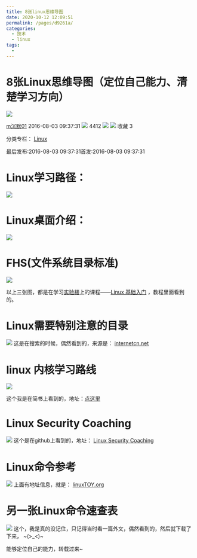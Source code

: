 ```yaml
---
title: 8张linux思维导图
date: 2020-10-12 12:09:51
permalink: /pages/d9261a/
categories:
  - 技术
  - linux
tags:
  - 
---
```

# 8张Linux思维导图（定位自己能力、清楚学习方向）

![](https://csdnimg.cn/release/phoenix/template/new_img/reprint.png)

[m沉默01](https://me.csdn.net/u010780613) 2016\-08\-03 09:37:31 ![](https://csdnimg.cn/release/phoenix/template/new_img/articleRead.png) 4412 ![](https://csdnimg.cn/release/phoenix/template/new_img/collect.png) ![](https://csdnimg.cn/release/phoenix/template/new_img/tobarCollectionActive.png) 收藏  3

分类专栏： [Linux](https://blog.csdn.net/u010780613/category_6243406.html)

最后发布:2016\-08\-03 09:37:31首发:2016\-08\-03 09:37:31

#

# Linux学习路径：

![](https://img-blog.csdn.net/20160808161234606?watermark/2/text/aHR0cDovL2Jsb2cuY3Nkbi5uZXQv/font/5a6L5L2T/fontsize/400/fill/I0JBQkFCMA==/dissolve/70/gravity/Center)

# Linux桌面介绍：

![](https://img-blog.csdn.net/20160808161204740?watermark/2/text/aHR0cDovL2Jsb2cuY3Nkbi5uZXQv/font/5a6L5L2T/fontsize/400/fill/I0JBQkFCMA==/dissolve/70/gravity/Center)

# FHS(文件系统目录标准)

![](https://img-blog.csdn.net/20160808161130980?watermark/2/text/aHR0cDovL2Jsb2cuY3Nkbi5uZXQv/font/5a6L5L2T/fontsize/400/fill/I0JBQkFCMA==/dissolve/70/gravity/Center)

以上三张图，都是在学习[实验楼](https://www.shiyanlou.com/courses)上的课程——[Linux 基础入门](https://www.shiyanlou.com/courses/1) ，教程里面看到的。

# Linux需要特别注意的目录

![](https://img-blog.csdn.net/20160808161309200?watermark/2/text/aHR0cDovL2Jsb2cuY3Nkbi5uZXQv/font/5a6L5L2T/fontsize/400/fill/I0JBQkFCMA==/dissolve/70/gravity/Center)
这是在搜索的时候，偶然看到的，来源是： [internetcn.net](http://www.internetcn.net/news/bGludXjlrabkuaDot6/nur/lm74=.html)

[
](http://www.internetcn.net/news/bGludXjlrabkuaDot6/nur/lm74=.html)

[
](http://www.internetcn.net/news/bGludXjlrabkuaDot6/nur/lm74=.html)

# linux 内核学习路线

![](https://img-blog.csdn.net/20160808161344810?watermark/2/text/aHR0cDovL2Jsb2cuY3Nkbi5uZXQv/font/5a6L5L2T/fontsize/400/fill/I0JBQkFCMA==/dissolve/70/gravity/Center)

这个我是在简书上看到的，地址：[点这里](http://www.jianshu.com/p/b087a229aaf1)

# Linux Security Coaching

![](https://img-blog.csdn.net/20160808161422686?watermark/2/text/aHR0cDovL2Jsb2cuY3Nkbi5uZXQv/font/5a6L5L2T/fontsize/400/fill/I0JBQkFCMA==/dissolve/70/gravity/Center)
这个是在github上看到的，地址： [Linux Security Coaching](https://raw.githubusercontent.com/phith0n/Mind-Map/master/Linux%20Security%20Coaching.png)

# Linux命令参考

![](https://img-blog.csdn.net/20160808161501140?watermark/2/text/aHR0cDovL2Jsb2cuY3Nkbi5uZXQv/font/5a6L5L2T/fontsize/400/fill/I0JBQkFCMA==/dissolve/70/gravity/Center)
上面有地址信息，就是： [linuxTOY.org](https://linuxtoy.org/archives/unix-linux-command-cheat-sheet.html)

# 另一张Linux命令速查表

![](https://img-blog.csdn.net/20160808161535351?watermark/2/text/aHR0cDovL2Jsb2cuY3Nkbi5uZXQv/font/5a6L5L2T/fontsize/400/fill/I0JBQkFCMA==/dissolve/70/gravity/Center)
这个，我是真的没记住，只记得当时看一篇外文，偶然看到的，然后就下载了下来， ~(>\_<)~

能够定位自己的能力，转载过来~